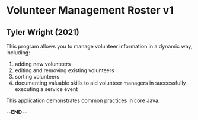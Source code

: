 # Volunteer Management Roster v1
## Tyler Wright (2021)

This program allows you to manage volunteer information in a dynamic way, including:
1. adding new volunteers
2. editing and removing existing volunteers
3. sorting volunteers
4. documenting valuable skills to aid volunteer managers in successfully executing a service event

This application demonstrates common practices in core Java.

**--END--**

